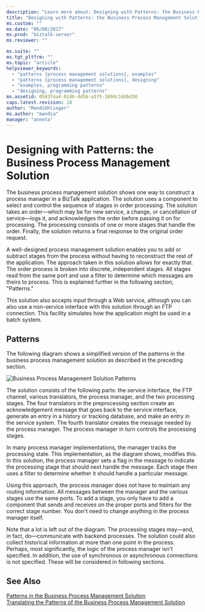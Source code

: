 ```yaml
---
description: "Learn more about: Designing with Patterns: the Business Process Management Solution"
title: "Designing with Patterns: the Business Process Management Solution | Microsoft Docs"
ms.custom: ""
ms.date: "06/08/2017"
ms.prod: "biztalk-server"
ms.reviewer: ""

ms.suite: ""
ms.tgt_pltfrm: ""
ms.topic: "article"
helpviewer_keywords: 
  - "patterns [process management solutions], examples"
  - "patterns [process management solutions], designing"
  - "examples, programming patterns"
  - "designing, programming patterns"
ms.assetid: 0583f4a4-01db-4d5b-a1f5-1694c1ddbd30
caps.latest.revision: 18
author: "MandiOhlinger"
ms.author: "mandia"
manager: "anneta"
---
```

# Designing with Patterns: the Business Process Management Solution
The business process management solution shows one way to construct a process manager in a BizTalk application. The solution uses a component to select and control the sequence of stages in order processing. The solution takes an order—which may be for new service, a change, or cancellation of service—logs it, and acknowledges the order before passing it on for processing. The processing consists of one or more stages that handle the order. Finally, the solution returns a final response to the original order request.  
  
 A well-designed process management solution enables you to add or subtract stages from the process without having to reconstruct the rest of the application. The approach taken in this solution allows for exactly that. The order process is broken into discrete, independent stages. All stages read from the same port and use a filter to determine which messages are theirs to process. This is explained further in the following section, "Patterns."  
  
 This solution also accepts input through a Web service, although you can also use a non-service interface with this solution through an FTP connection. This facility simulates how the application might be used in a batch system.  
  
## Patterns  
 The following diagram shows a simplified version of the patterns in the business process management solution as described in the preceding section.  
  
 ![Business Process Management Solution Patterns](../core/media/bts-cp-business-process-management-patterns.gif "bts_cp_Business_Process_Management_Patterns")  
  
 The solution consists of the following parts: the service interface, the FTP channel, various translators, the process manager, and the two processing stages. The four translators in the preprocessing section create an acknowledgement message that goes back to the service interface, generate an entry in a history or tracking database, and make an entry in the service system. The fourth translator creates the message needed by the process manager. The process manager in turn controls the processing stages.  
  
 In many process manager implementations, the manager tracks the processing state. This implementation, as the diagram shows, modifies this. In this solution, the process manager sets a flag in the message to indicate the processing stage that should next handle the message. Each stage then uses a filter to determine whether it should handle a particular message.  
  
 Using this approach, the process manager does not have to maintain any routing information. All messages between the manager and the various stages use the same ports. To add a stage, you only have to add a component that sends and receives on the proper ports and filters for the correct stage number. You don't need to change anything in the process manager itself.  
  
 Note that a lot is left out of the diagram. The processing stages may—and, in fact, do—communicate with backend processes. The solution could also collect historical information at more than one point in the process. Perhaps, most significantly, the logic of the process manager isn't specified. In addition, the use of synchronous or asynchronous connections is not specified. These will be considered in following sections.  
  
## See Also  
 [Patterns in the Business Process Management Solution](../core/patterns-in-the-business-process-management-solution.md)   
 [Translating the Patterns of the Business Process Management Solution](../core/translating-the-patterns-of-the-business-process-management-solution.md)
